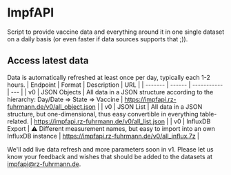 # ImpfAPI
Script to provide vaccine data and everything around it in one single dataset on a daily basis (or even faster if data sources supports that ;)). 

## Access latest data

Data is automatically refreshed at least once per day, typically each 1-2 hours. 
| Endpoint | Format | Description | URL |
| ------- | ------ | ----------- | --- |
| v0      | JSON Objects | All data in a JSON structure according to the hierarchy: Day/Date => State => Vaccine  | https://impfapi.rz-fuhrmann.de/v0/all_object.json |
| v0      | JSON List | All data in a JSON structure, but one-dimensional, thus easy convertible in everything table-related. | https://impfapi.rz-fuhrmann.de/v0/all_list.json |
| v0      | InfluxDB Export | :warning: Different measurement names, but easy to import into an own InfluxDB instance | https://impfapi.rz-fuhrmann.de/v0/all_influx.7z |

We'll add live data refresh and more parameters soon in v1. Please let us know your feedback and wishes that should be added to the datasets at [impfapi@rz-fuhrmann.de](mailto:impfapi@rz-fuhrmann.de).